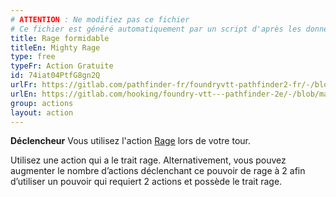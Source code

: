 ```yaml
---
# ATTENTION : Ne modifiez pas ce fichier
# Ce fichier est généré automatiquement par un script d'après les données du module Foundry VTT officiel et de sa traduction
title: Rage formidable
titleEn: Mighty Rage
type: free
typeFr: Action Gratuite
id: 74iat04PtfG8gn2Q
urlFr: https://gitlab.com/pathfinder-fr/foundryvtt-pathfinder2-fr/-/blob/master/data/actions/74iat04PtfG8gn2Q.htm
urlEn: https://gitlab.com/hooking/foundry-vtt---pathfinder-2e/-/blob/master/packs/data/actions.db/mighty-rage.json
group: actions
layout: action
---
```

**Déclencheur** Vous utilisez l'action [Rage](/_actions/rage.md) lors de votre tour.

Utilisez une action qui a le trait rage. Alternativement, vous pouvez augmenter le nombre d’actions déclenchant ce pouvoir de rage à 2 afin d’utiliser un pouvoir qui requiert 2 actions et possède le trait rage.


